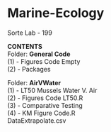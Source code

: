# Marine-Ecology
Sorte Lab - 199


**CONTENTS**<br/>
Folder: **General Code** <br/>
(1) - Figures Code Empty <br/>
(2) - Packages <br/>

Folder: **AirVWater** <br/>
(1) - LT50 Mussels Water V. Air <br/>
(2) - Figures Code LT50.R<br/>
(3) - Comparative Testing<br/>
(4) - KM Figure Code.R<br/>
DataExtrapolate.csv

